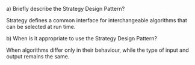 a) Briefly describe the Strategy Design Pattern?

Strategy defines a common interface for interchangeable algorithms that can be selected at run time.

b) When is it appropriate to use the Strategy Design Pattern?

When algorithms differ only in their behaviour, while the type of input and output remains the same.
